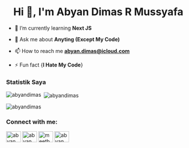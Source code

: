 <h1 align="center">Hi 👋, I'm Abyan Dimas R Mussyafa</h1>

- 🌱 I’m currently learning **Next JS**

- 💬 Ask me about **Anyting (Except My Code)**

- 📫 How to reach me **abyan.dimas@icloud.com**

- ⚡ Fun fact {**I Hate My Code**}

<h3 align="left">Statistik Saya</h3>

<p><img align="left" src="https://github-readme-stats.vercel.app/api/top-langs?username=abyandimas&show_icons=true&locale=en&layout=compact" alt="abyandimas" /></p>

<p>&nbsp;<img align="center" src="https://github-readme-stats.vercel.app/api?username=abyandimas&show_icons=true&locale=en" alt="abyandimas" /></p>

<p align="left"> <img src="https://komarev.com/ghpvc/?username=abyandimas&label=Profile%20views&color=0e75b6&style=flat" alt="abyandimas" /> </p>


<h3 align="left">Connect with me:</h3>
<p align="left">
<a href="https://linkedin.com/in/abyan dimas r mussyafa" target="blank"><img align="center" src="https://raw.githubusercontent.com/rahuldkjain/github-profile-readme-generator/master/src/images/icons/Social/linked-in-alt.svg" alt="abyan dimas r mussyafa" height="30" width="40" /></a>
<a href="https://fb.com/abyan dimas" target="blank"><img align="center" src="https://raw.githubusercontent.com/rahuldkjain/github-profile-readme-generator/master/src/images/icons/Social/facebook.svg" alt="abyan dimas" height="30" width="40" /></a>
<a href="https://instagram.com/meetbyan" target="blank"><img align="center" src="https://raw.githubusercontent.com/rahuldkjain/github-profile-readme-generator/master/src/images/icons/Social/instagram.svg" alt="meetbyan" height="30" width="40" /></a>
<a href="https://discord.gg/abyan dimas" target="blank"><img align="center" src="https://raw.githubusercontent.com/rahuldkjain/github-profile-readme-generator/master/src/images/icons/Social/discord.svg" alt="abyan dimas" height="30" width="40" /></a>
</p>

